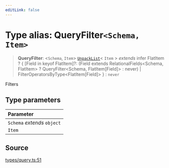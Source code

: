 ```yaml
---
editLink: false
---
```


# Type alias: QueryFilter`<Schema, Item>`

> **QueryFilter**: \<`Schema`, `Item`\> [`UnpackList`](type-alias.UnpackList.md)\< `Item` \> _extends_ infer FlatItem ?
> \{ [Field in keyof FlatItem]?: (Field extends RelationalFields\<Schema, FlatItem\> ? QueryFilter\<Schema,
> FlatItem[Field]\> : never) \| FilterOperatorsByType\<FlatItem[Field]\> } : `never`

Filters

## Type parameters

| Parameter                   |
| :-------------------------- |
| `Schema` _extends_ `object` |
| `Item`                      |

## Source

[types/query.ts:51](https://github.com/directus/directus/blob/7789a6c53/sdk/src/types/query.ts#L51)
